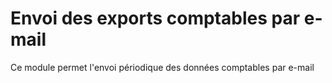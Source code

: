 # Envoi des exports comptables par e-mail

Ce module permet l'envoi périodique des données comptables par e-mail
